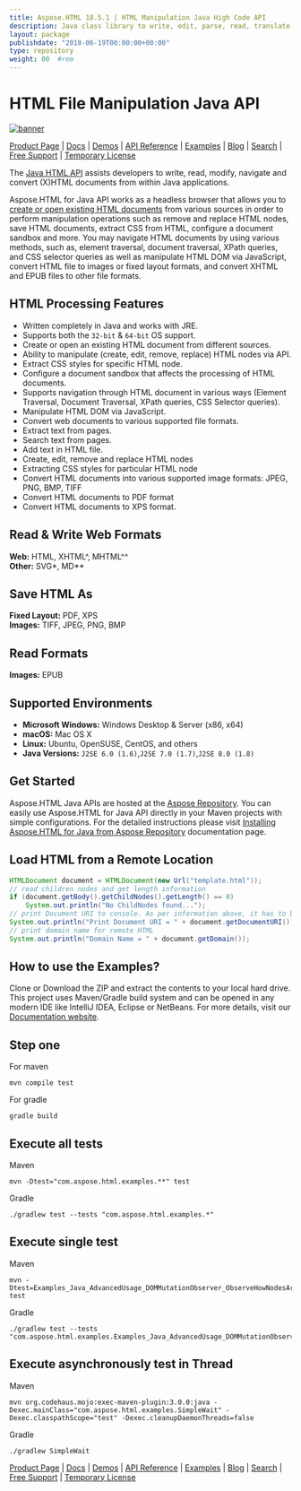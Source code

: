 ```yaml
---
title: Aspose.HTML 18.5.1 | HTML Manipulation Java High Code API 
description: Java class library to write, edit, parse, read, translate and convert HTML, XHTML, MHTML, and EPUB formats. Also supports manipulating DOM via JavaScript.
layout: package
publishdate: "2018-06-19T00:00:00+00:00"
type: repository
weight: 00	#rem
---
```


# HTML File Manipulation Java API

[![banner](../aspose_html-for-java-banner.png)](./)

[Product Page](https://products.aspose.com/html/java) | [Docs](https://docs.aspose.com/html/java/) | [Demos](https://products.aspose.app/html/family) | [API Reference](https://apireference.aspose.com/html/java) | [Examples](https://github.com/aspose-html/Aspose.Html-for-Java) | [Blog](https://blog.aspose.com/category/html/) | [Search](https://search.aspose.com/) | [Free Support](https://forum.aspose.com/c/html) | [Temporary License](https://purchase.aspose.com/temporary-license)

The [Java HTML API](https://products.aspose.com/html/java) assists developers to write, read, modify, navigate and convert (X)HTML documents from within Java applications.

Aspose.HTML for Java API works as a headless browser that allows you to [create or open existing HTML documents](https://docs.aspose.com/html/java/creating-a-document/) from various sources in order to perform manipulation operations such as remove and replace HTML nodes, save HTML documents, extract CSS from HTML, configure a document sandbox and more. You may navigate HTML documents by using various methods, such as, element traversal, document traversal, XPath queries, and CSS selector queries as well as manipulate HTML DOM via JavaScript, convert HTML file to images or fixed layout formats, and convert XHTML and EPUB files to other file formats.

## HTML Processing Features

- Written completely in Java and works with JRE.
- Supports both the `32-bit` & `64-bit` OS support.
- Create or open an existing HTML document from different sources.
- Ability to manipulate (create, edit, remove, replace) HTML nodes via API.
- Extract CSS styles for specific HTML node.
- Configure a document sandbox that affects the processing of HTML documents.
- Supports navigation through HTML document in various ways (Element Traversal, Document Traversal, XPath queries, CSS Selector queries).
- Manipulate HTML DOM via JavaScript.
- Convert web documents to various supported file formats.
- Extract text from pages.
- Search text from pages.
- Add text in HTML file.
- Create, edit, remove and replace HTML nodes
- Extracting CSS styles for particular HTML node
- Convert HTML documents into various supported image formats: JPEG, PNG, BMP, TIFF
- Convert HTML documents to PDF format
- Convert HTML documents to XPS format.

## Read & Write Web Formats

**Web:** HTML, XHTML^, MHTML^^\
**Other:** SVG*, MD**

## Save HTML As

**Fixed Layout:** PDF, XPS\
**Images:** TIFF, JPEG, PNG, BMP

## Read Formats

**Images:** EPUB

## Supported Environments

- **Microsoft Windows:** Windows Desktop & Server (x86, x64)
- **macOS:** Mac OS X
- **Linux:** Ubuntu, OpenSUSE, CentOS, and others
- **Java Versions:** `J2SE 6.0 (1.6)`,`J2SE 7.0 (1.7)`,`J2SE 8.0 (1.8)` 

## Get Started

Aspose.HTML Java APIs are hosted at the [Aspose Repository](https://repository.aspose.com/html/). You can easily use Aspose.HTML for Java API directly in your Maven projects with simple configurations. For the detailed instructions please visit [Installing Aspose.HTML for Java from Aspose Repository](https://docs.aspose.com/html/java/installation/) documentation page.

## Load HTML from a Remote Location

```java
HTMLDocument document = HTMLDocument(new Url("template.html"));
// read children nodes and get length information
if (document.getBody().getChildNodes().getLength() == 0)
    System.out.println("No ChildNodes found...");
// print Document URI to console. As per information above, it has to be https://www.w3.org/TR/html5/
System.out.println("Print Document URI = " + document.getDocumentURI());
// print domain name for remote HTML
System.out.println("Domain Name = " + document.getDomain());
```

## How to use the Examples?

Clone or Download the ZIP and extract the contents to your local hard drive. This project uses Maven/Gradle build system and can be opened in any modern IDE like IntelliJ IDEA, Eclipse or NetBeans. For more details, visit our [Documentation website](https://docs.aspose.com/display/htmljava/How+to+Run+the+Examples).

## Step one

For maven
```
mvn compile test
```
For gradle
```
gradle build
```


## Execute all tests
Maven
```
mvn -Dtest="com.aspose.html.examples.**" test
```

Gradle
```
./gradlew test --tests "com.aspose.html.examples.*"
```

## Execute single test
Maven
```
mvn -Dtest=Examples_Java_AdvancedUsage_DOMMutationObserver_ObserveHowNodesAreAdded test
```
Gradle
```
./gradlew test --tests "com.aspose.html.examples.Examples_Java_AdvancedUsage_DOMMutationObserver_ObserveHowNodesAreAdded" 
```
## Execute asynchronously test in Thread
Maven
```
mvn org.codehaus.mojo:exec-maven-plugin:3.0.0:java -Dexec.mainClass="com.aspose.html.examples.SimpleWait" -Dexec.classpathScope="test" -Dexec.cleanupDaemonThreads=false
```
Gradle
```
./gradlew SimpleWait
```

[Product Page](https://products.aspose.com/html/java) | [Docs](https://docs.aspose.com/html/java/) | [Demos](https://products.aspose.app/html/family) | [API Reference](https://apireference.aspose.com/html/java) | [Examples](https://github.com/aspose-html/Aspose.Html-for-Java) | [Blog](https://blog.aspose.com/category/html/) | [Search](https://search.aspose.com/) | [Free Support](https://forum.aspose.com/c/html) | [Temporary License](https://purchase.aspose.com/temporary-license)
